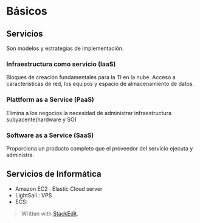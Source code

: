 # Básicos

## Servicios
Son modelos y estrategias de implementación.

### Infraestructura como servicio (IaaS)
Bloques de creación fundamentales para la TI en la nube.
Acceso a características de red, los equipos y espacio de almacenamiento de datos. 

### Plattform as a Service (PaaS)
Elimina a los negocios la necesidad de administrar infraestructura subyacente(hardware y SO) 

### Software as a Service (SaaS)
Proporciona un producto completo que el proveedor del servicio ejecuta y administra.


## Servicios de Informática

- Amazon EC2 : Elastic Cloud server
- LightSail : VPS 
- ECS: 





> Written with [StackEdit](https://stackedit.io/).
<!--stackedit_data:
eyJoaXN0b3J5IjpbMTIwMTQ1MzkwNywtMTAzMTY4ODA0OSwtMT
ExNzk5ODc0NSwxNzE1MDA5NjQ1LDE0OTY3MjgwODFdfQ==
-->